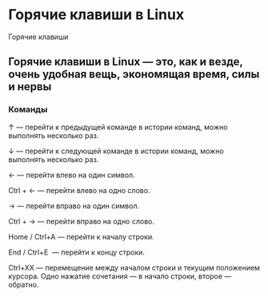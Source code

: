 # Горячие клавиши в Linux
Горячие клавиши
## Горячие клавиши в Linux — это, как и везде, очень удобная вещь, экономящая время, силы и нервы

### Команды
↑ — перейти к предыдущей команде в истории команд, можно выполнять несколько раз.

↓ — перейти к следующей команде в истории команд, можно выполнять несколько раз.

← — перейти влево на один символ.

Ctrl + ← — перейти влево на одно слово.

→ — перейти вправо на один символ.

Ctrl + → — перейти вправо на одно слово.

Home / Ctrl+A — перейти к началу строки.

End / Ctrl+E  — перейти к концу строки.

Ctrl+XX — перемещение между началом строки и текущим положением курсора. Одно нажатие сочетания — в начало строки, второе — обратно.
